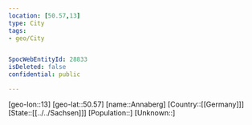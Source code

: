 ```yaml
---
location: [50.57,13]
type: City
tags:
- geo/City


SpocWebEntityId: 28833
isDeleted: false
confidential: public

---
```

[geo-lon::13]
[geo-lat::50.57]
[name::Annaberg]
[Country::[[Germany]]]
[State::[[../../Sachsen]]]
[Population::]
[Unknown::]

